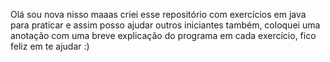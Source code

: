 Olá sou nova nisso maaas criei esse repositório com exercícios em java para praticar e assim posso ajudar outros iniciantes também, coloquei uma anotação com uma breve explicação do programa em cada exercício, fico feliz em te ajudar :)
